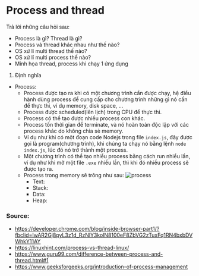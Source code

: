 # Process and thread

Trả lời những câu hỏi sau:
- Process là gì? Thread là gì?
- Process và thread khác nhau như thế nào?
- OS xử lí multi thread thế nào?
- OS xử lí multi process thế nào?
- Minh họa thread, process khi chạy 1 ứng dụng

1. Định nghĩa
- Process:
	- Process được tạo ra khi có một chương trình cần được chạy, hệ điều hành dùng process để cung cấp cho chương trình những gì nó cần để thực thi, ví dụ memory, disk space, ...
	- Process được scheduled(lên lịch) trong CPU để thực thi.
	- Process có thể tạo được nhiều process con khác.
	- Process tốn thời gian để terminate, và nó hoàn toàn độc lập với các process khác do không chia sẻ memory.
	- Ví dụ như khi có một đoạn code Nodejs trong file `index.js`, đây được gọi là program(chương trình), khi chúng ta chạy nó bằng lệnh `node index.js`, lúc đó nó trở thành một process.
	- Một chương trình có thể tạo nhiều process bằng cách run nhiều lần, ví dụ như khi mở một file `.exe` nhiều lần, thì khi đó nhiều process sẽ được tạo ra.
	- Process trong memory sẽ trông như sau:
	![process](https://github.com/duysmile/exp-notes/blob/master/images/process-in-mem.png?raw=true)
		- Text:
		- Stack:
		- Data:
		- Heap:
	

### Source:
- https://developer.chrome.com/blog/inside-browser-part1/?fbclid=IwAR2Gj8pyL3z1d_RzNlY3kolN8100eF8ZbVG2zTuxFq1RN4bxbDVWhkY11AY
- https://linuxhint.com/process-vs-thread-linux/
- https://www.guru99.com/difference-between-process-and-thread.html#1
- https://www.geeksforgeeks.org/introduction-of-process-management